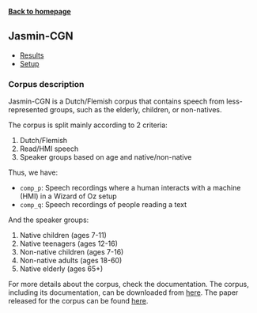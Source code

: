 [**Back to homepage**](../../index.md)

<h2>Jasmin-CGN</h2>

- [Results](./jasmin_res.md)
- [Setup](./jasmin_setup.md)

### Corpus description
Jasmin-CGN is a Dutch/Flemish corpus that contains speech from less-represented groups, such as the elderly, children, or non-natives.

The corpus is split mainly according to 2 criteria:
1. Dutch/Flemish
2. Read/HMI speech
3. Speaker groups based on age and native/non-native

Thus, we have:
- `comp_p`: Speech recordings where a human interacts with a machine (HMI) in a Wizard of Oz setup
- `comp_q`: Speech recordings of people reading a text

And the speaker groups:
1. Native children (ages 7-11)
2. Native teenagers (ages 12-16)
3. Non-native children (ages 7-16)
4. Non-native adults (ages 18-60)
5. Native elderly (ages 65+)

For more details about the corpus, check the documentation. The corpus, including its documentation, can be downloaded from [here](https://taalmaterialen.ivdnt.org/?s=jasmin). The paper released for the corpus can be found [here](https://aclanthology.org/L06-1141/).